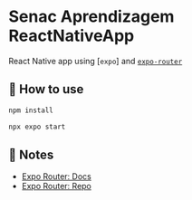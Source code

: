 # Senac Aprendizagem ReactNativeApp

React Native app using [`expo`] and [`expo-router`](https://expo.github.io/router)

## 🚀 How to use

```sh
npm install
```

```sh
npx expo start
```

## 📝 Notes

- [Expo Router: Docs](https://expo.github.io/router)
- [Expo Router: Repo](https://github.com/expo/router)
